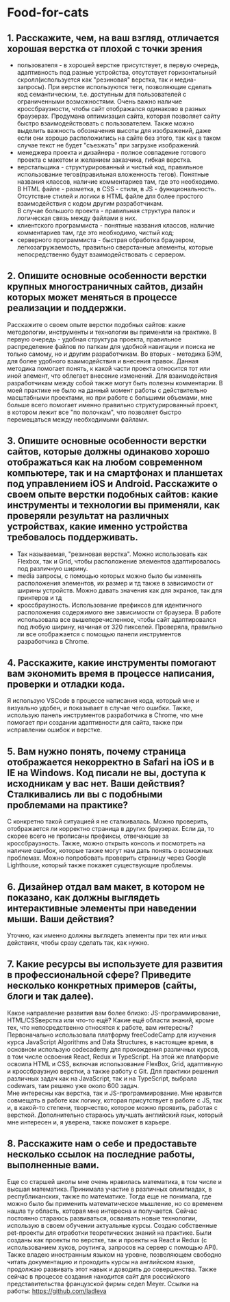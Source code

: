# Food-for-cats
## 1. Расскажите, чем, на ваш взгляд, отличается хорошая верстка от плохой с точки зрения 
- пользователя - в хорошей верстке присутствует, в первую очередь, адаптивность под разные устройства, отсутствует горизонтальный скролл(используется как "резиновая" верстка, так и медиа-запросы). При верстке используются теги, позволяющие сделать код семантическим, т.е. доступным для пользователей с ограниченными возможностями. Очень важно наличие кроссбраузности, чтобы сайт отображался одинаково в разных браузерах. Продумана оптимизация сайта, которая позволяет сайту быстро взаимодействовать с пользователем. Также можно выделить важность обозначения высоты для изображений, даже если они хорошо расположились на сайте без этого, так как в таком случае текст не будет "съезжать" при загрузке изображений. 
- менеджера проекта и дизайнера - полное совпадение готового проекта с макетом и желанием заказчика, гибкая верстка. 
- верстальщика - структурированный и чистый код, правильное использование тегов(правильная вложенность тегов). Понятные названия классов, наличие комментариев там, где это необходимо. В HTML файле - разметка, в CSS - стили, в JS - функциональность. Отсутствие стилей и логики в HTML файле для более простого взаимодействия с кодом другим разработчикам.  
В случае большого проекта - правильная структура папок и логическая связь между файлами в них.
- клиентского программиста - понятные названия классов, наличие комментариев там, где это необходимо, чистый код; 
- серверного программиста - быстрая обработка браузером, легкозагружаемость, правильно сверстанные элементы, которые непосредственно будут взаимодействовать с сервером. 

## 2. Опишите основные особенности верстки крупных многостраничных сайтов, дизайн которых может меняться в процессе реализации и поддержки.  
Расскажите о своем опыте верстки подобных сайтов: какие методологии, инструменты и технологии вы применяли на практике. 
В первую очередь - удобная структура проекта, правильное распределение файлов по папкам для удобной навигации и поиска не только самому, но и другим разработчикам. 
Во вторых - методика БЭМ, для  более удобного взаимодействия и внесения правок. Данная методика помогает понять, к какой части проекта относится тот или иной элемент, что облегает внесение изменений.
Для взаимодействия разработчикам между собой также могут быть полезны комментарии.
В моей практике не было на данный момент работы с действительно масштабными проектами, но при работе с большими объемами, мне больше всего помогает именно правильно структурированный проект, в котором лежит все "по полочкам", что позволяет быстро перемещаться между необходимыми файлами.

## 3. Опишите основные особенности верстки сайтов, которые должны одинаково хорошо отображаться как на любом современном компьютере, так и на смартфонах и планшетах под управлением iOS и Android. Расскажите о своем опыте верстки подобных сайтов: какие инструменты и технологии вы применяли, как проверяли результат на различных устройствах, какие именно устройства требовалось поддерживать.  
- Так называемая, "резиновая верстка". Можно использовать как Flexbox, так и Grid, чтобы расположение элементов адаптировалось под различную ширину.
- media запросы, с помощью которых можно было бы изменять расположения элементов, их размер и тд также в зависимости от ширины устройств.  Можно давать значения как для экранов, так для принтеров и тд
- кроссбраузность. Использование префиксов для идентичного расположения содержимого вне зависимости от браузера.
В работе использовала все вышеперечисленное, чтобы сайт адаптировался под любую ширину, начиная от 320 пикселей. Проверяла, правильно ли все отображается с помощью панели инструментов разработчика в Chrome.

## 4. Расскажите, какие инструменты помогают вам экономить время в процессе написания, проверки и отладки кода.  
Я использую VSCode в процессе написания кода, который мне и визуально удобен, и показывает в случае чего ошибки.
Также, использую панель инструментов разработчика в Chrome, что мне помогает при создании адаптивности для сайта, также при исправлении ошибок и верстке.

## 5. Вам нужно понять, почему страница отображается некорректно в Safari на iOS и в IE на Windows. Код писали не вы, доступа к исходникам у вас нет. Ваши действия? Сталкивались ли вы с подобными проблемами на практике?   
С конкретно такой ситуацией я не сталкивалась. Можно проверить, отображается ли корректно страница в других браузерах. Если да, то скорее всего не прописаны префиксы, отвечающие за кроссбраузность. 
Также, можно открыть консоль и посмотреть на наличие ошибок, которые также могут нам дать понять о возможных проблемах.
Можно попробовать проверить страницу через Google Lighthouse, который также покажет существующие проблемы.
## 6. Дизайнер отдал вам макет, в котором не показано, как должны выглядеть интерактивные элементы при наведении мыши. Ваши действия? 
Уточню, как именно должны выглядеть элементы при тех или иных действиях, чтобы сразу сделать так, как нужно.

## 7. Какие ресурсы вы используете для развития в профессиональной сфере? Приведите несколько конкретных примеров (сайты, блоги и так далее). 
Какое направление развития вам более близко: JS-программирование, HTML/CSSверстка или что-то ещё? 
Какие ещё области знаний, кроме тех, что непосредственно относятся к работе, вам интересны? 
Первоначально использовала платформу freeCodeCamp для изучения курса JavaScript Algorithms and Data Structures, в настоящее время, в основном использую codecademy для прохождения различных курсов, в том числе освоения React, Redux и TypeScript. На этой же платформе освоила HTML и CSS, включая использование FlexBox, Grid, адаптивную и кроссбраузную верстки, а также работу с Git. Для практики решения различных задач как на JavaScript, так и на TypeScript, выбрала codewars, там решено уже около 600 задач.   
Мне интересны как верстка, так и JS-программирование.  Мне нравится совмещать в работе как логику, которая присутствует в работе с JS, так и, в какой-то степени, творчество, которое можно проявить, работая с версткой.
Дополнительно стараюсь улучшать английский язык, который мне интересен и, я уверена, также поможет в карьере.

## 8. Расскажите нам о себе и предоставьте несколько ссылок на последние работы, выполненные вами.
Еще со старшей школы мне очень нравилась математика, в том числе и высшая математика. Принимала участие в различных олимпиадах, в республиканских, также по математике. Тогда еще не понимала, где можно было бы применить математическое мышление, но со временем нашла ту область, которая мне интересна и получается. 
Сейчас постоянно стараюсь развиваться, осваивать новые технологии, использую в своем обучении актуальные курсы. Создаю собственные pet-проекты для отработки теоретических знаний на практике. Были созданы как проекты по верстке, так и проекты на React и Redux (с использованием хуков, роутинга, запросов на сервер с помощью API). Также владею иностранным языком на уровне, позволяющем свободно читать документацию и проходить курсы на английском языке, продолжаю развивать этот навык и доводить до совершенства.  Также сейчас в процессе создания находится сайт для российского представительства французской фирмы седел Meyer.
Ссылки на работы: https://github.com/ladleva

